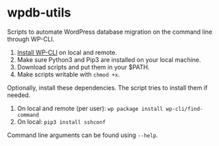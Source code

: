 # wpdb-utils
Scripts to automate WordPress database migration on the command line through WP-CLI.

1. [Install WP-CLI](https://wp-cli.org) on local and remote.
2. Make sure Python3 and Pip3 are installed on your local machine.
2. Download scripts and put them in your $PATH.
3. Make scripts writable with `chmod +x`.

Optionally, install these dependencies. The script tries to install them if needed.

1. On local and remote (per user): `wp package install wp-cli/find-command`
2. On local: `pip3 install sshconf`

Command line arguments can be found using `--help`.

